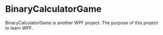 # BinaryCalculatorGame
BinaryCalculatorGame is another WPF project. The purpose of this project to learn WPF.
